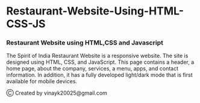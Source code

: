 # Restaurant-Website-Using-HTML-CSS-JS

<h3> Restaurant Website using HTML,CSS and Javascript</h3>

<p> The Spirit of India Restaurant Website is a responsive website. The site is designed using HTML, CSS, and JavaScript. This page contains a header, a home page, about the company, services, a menu, apps, and contact information. In addition, it has a fully developed light/dark mode that is first available for mobile devices.</p>

<p> Ⓒ Created by vinayk20025@gmail.com <p>

